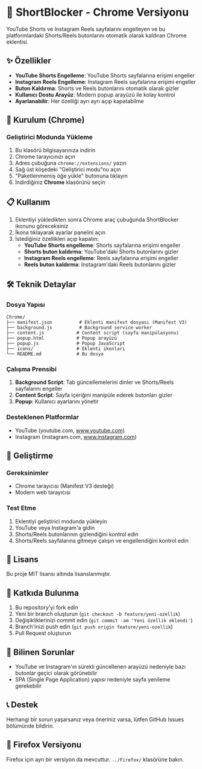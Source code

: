 # 🚫 ShortBlocker - Chrome Versiyonu

YouTube Shorts ve Instagram Reels sayfalarını engelleyen ve bu platformlardaki Shorts/Reels butonlarını otomatik olarak kaldıran Chrome eklentisi.

## ✨ Özellikler

- **YouTube Shorts Engelleme**: YouTube Shorts sayfalarına erişimi engeller
- **Instagram Reels Engelleme**: Instagram Reels sayfalarına erişimi engeller
- **Buton Kaldırma**: Shorts ve Reels butonlarını otomatik olarak gizler
- **Kullanıcı Dostu Arayüz**: Modern popup arayüzü ile kolay kontrol
- **Ayarlanabilir**: Her özelliği ayrı ayrı açıp kapatabilme

## 🚀 Kurulum (Chrome)

### Geliştirici Modunda Yükleme

1. Bu klasörü bilgisayarınıza indirin
2. Chrome tarayıcınızı açın
3. Adres çubuğuna `chrome://extensions/` yazın
4. Sağ üst köşedeki "Geliştirici modu"nu açın
5. "Paketlenmemiş öğe yükle" butonuna tıklayın
6. İndirdiğiniz **Chrome** klasörünü seçin

## 📋 Kullanım

1. Eklentiyi yükledikten sonra Chrome araç çubuğunda ShortBlocker ikonunu göreceksiniz
2. İkona tıklayarak ayarlar panelini açın
3. İstediğiniz özellikleri açıp kapatın:
   - **YouTube Shorts engelleme**: Shorts sayfalarına erişimi engeller
   - **Shorts buton kaldırma**: YouTube'daki Shorts butonlarını gizler
   - **Instagram Reels engelleme**: Reels sayfalarına erişimi engeller
   - **Reels buton kaldırma**: Instagram'daki Reels butonlarını gizler

## 🛠️ Teknik Detaylar

### Dosya Yapısı

```
Chrome/
├── manifest.json          # Eklenti manifest dosyası (Manifest V3)
├── background.js          # Background service worker
├── content.js            # Content script (sayfa manipülasyonu)
├── popup.html            # Popup arayüzü
├── popup.js              # Popup JavaScript
├── icons/                # Eklenti ikonları
└── README.md             # Bu dosya
```

### Çalışma Prensibi

1. **Background Script**: Tab güncellemelerini dinler ve Shorts/Reels sayfalarını engeller
2. **Content Script**: Sayfa içeriğini manipüle ederek butonları gizler
3. **Popup**: Kullanıcı ayarlarını yönetir

### Desteklenen Platformlar

- YouTube (youtube.com, www.youtube.com)
- Instagram (instagram.com, www.instagram.com)

## 🔧 Geliştirme

### Gereksinimler

- Chrome tarayıcısı (Manifest V3 desteği)
- Modern web tarayıcısı

### Test Etme

1. Eklentiyi geliştirici modunda yükleyin
2. YouTube veya Instagram'a gidin
3. Shorts/Reels butonlarının gizlendiğini kontrol edin
4. Shorts/Reels sayfalarına gitmeye çalışın ve engellendiğini kontrol edin

## 📝 Lisans

Bu proje MIT lisansı altında lisanslanmıştır.

## 🤝 Katkıda Bulunma

1. Bu repository'yi fork edin
2. Yeni bir branch oluşturun (`git checkout -b feature/yeni-ozellik`)
3. Değişikliklerinizi commit edin (`git commit -am 'Yeni özellik eklendi'`)
4. Branch'inizi push edin (`git push origin feature/yeni-ozellik`)
5. Pull Request oluşturun

## 🐛 Bilinen Sorunlar

- YouTube ve Instagram'ın sürekli güncellenen arayüzü nedeniyle bazı butonlar geçici olarak görünebilir
- SPA (Single Page Application) yapısı nedeniyle sayfa yenileme gerekebilir

## 📞 Destek

Herhangi bir sorun yaşarsanız veya öneriniz varsa, lütfen GitHub Issues bölümünde bildirin.

## 🔄 Firefox Versiyonu

Firefox için ayrı bir versiyon da mevcuttur. `../Firefox/` klasörüne bakın.
